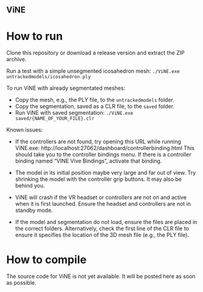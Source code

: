 ## ViNE
 
# How to run

Clone this repository or download a release version and extract the ZIP archive.

Run a test with a simple unsegmented icosahedron mesh: `./ViNE.exe untrackedmodels/icosahedron.ply`

To run ViNE with already segmentated meshes:
* Copy the mesh, e.g., the PLY file, to the `untrackedmodels` folder.
* Copy the segmentation, saved as a CLR file, to the `saved` folder.
* Run ViNE with saved segmentation: `./ViNE.exe saved/{NAME_OF_YOUR_FILE}.clr`

Known issues:
* If the controllers are not found, try opening this URL while running ViNE.exe: http://localhost:27062/dashboard/controllerbinding.html
This should take you to the controller bindings menu. If there is a controller binding named “VINE Vive Bindings”, activate that binding.

* The model in its initial position maybe very large and far out of view. Try shrinking the model with the controller grip buttons.
It may also be behind you.

* ViNE will crash if the VR headset or controllers are not on and active when it is first launched.
Ensure the headset and controllers are not in standby mode.

* If the model and segmentation do not load, ensure the files are placed in the correct folders.
Alternatively, check the first line of the CLR file to ensure it specifies the location of the 3D mesh file (e.g., the PLY file).

# How to compile

The source code for ViNE is not yet available. It will be posted here as soon as possible.


